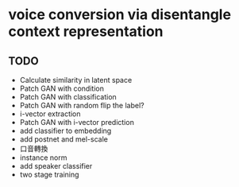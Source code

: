 # voice conversion via disentangle context representation

## TODO
- Calculate similarity in latent space
- Patch GAN with condition
- Patch GAN with classification
- Patch GAN with random flip the label?
- i-vector extraction
- Patch GAN with i-vector prediction
- add classifier to embedding
- add postnet and mel-scale
- 口音轉換
- instance norm
- add speaker classifier
- two stage training 
